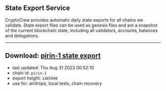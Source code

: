 ## State Export Service
CryptoCrew provides automatic daily state exports for all chains we validate. State export files can be used as genesis files and are a snapshot of the current blockchain state, including all validators, accounts, balances and delegations.

---
**Download: [pirin-1 state export](https://dl.ccvalidators.com/SERVICE/nolus/pirin-1_export_1485998.json)**
---

- last updated: Thu Aug 31 2023 00:52:10
- chain id: `pirin-1`
- export height: `1485998`
- use for: airdrops, local tests, chain recovery

